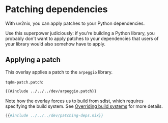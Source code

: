 # Patching dependencies

With uv2nix, you can apply patches to your Python dependencies.

Use this superpower judiciously: if you're building a Python library, you probably don't want to apply patches to your dependencies that users of your library would also somehow have to apply.

## Applying a patch

This overlay applies a patch to the `arpeggio` library.

`tqdm-patch.patch`:

```diff
{{#include ../../../dev/arpeggio.patch}}
```

Note how the overlay forces us to build from sdist, which requires specifying the build system. See [Overriding build systems](./overriding-build-systems.md) for more details.

```nix
{{#include ../../../dev/patching-deps.nix}}
```
